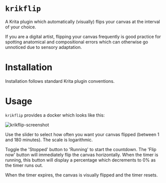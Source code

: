 # `krikflip`

A Krita plugin which automatically (visually) flips your canvas at the interval of your choice.

If you are a digital artist, flipping your canvas frequently is good practice for spotting anatomical and compositional errors which can otherwise go unnoticed due to sensory adaptation.

# Installation

 Installation follows standard Krita plugin conventions.

# Usage

`krikflip` provides a docker which looks like this:

![krikflip-screenshot](https://github.com/user-attachments/assets/c0156835-8a95-4fd9-af12-068a03a389a5)

Use the slider to select how often you want your canvas flipped (between 1 and 180 minutes). The scale is logarithmic.

Toggle the 'Stopped' button to 'Running' to start the countdown. The 'Flip now' button will immediately flip the canvas horizontally. When the timer is running, this button will display a percentage which decrements to 0% as the timer runs out.

When the timer expires, the canvas is visually flipped and the timer resets.
